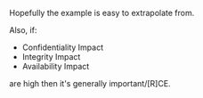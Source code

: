 Hopefully the example is easy to extrapolate from.

Also, if:

- Confidentiality Impact 
- Integrity Impact 	
- Availability Impact

are high then it's generally important/[R]CE.